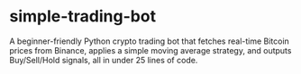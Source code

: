 # simple-trading-bot
A beginner-friendly Python crypto trading bot that fetches real-time Bitcoin prices from Binance, applies a simple moving average strategy, and outputs Buy/Sell/Hold signals, all in under 25 lines of code.
